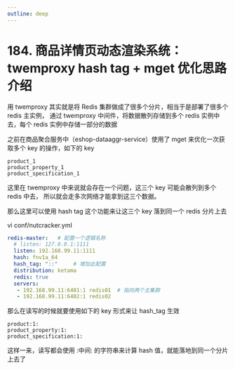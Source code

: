 ```yaml
---
outline: deep
---
```

# 184. 商品详情页动态渲染系统：twemproxy hash tag + mget 优化思路介绍

用 twemproxy 其实就是将 Redis 集群做成了很多个分片，相当于是部署了很多个 redis 主实例，
通过 twemproxy 中间件，将数据散列存储到多个 redis 实例中去，每个 redis 实例中存储一部分的数据

之前在商品聚合服务中（eshop-dataaggr-service）使用了 mget 来优化一次获取多个 key 的操作，如下的 key

```
product_1
product_property_1
product_specification_1
```

这里在 twemproxy 中来说就会存在一个问题，这三个 key 可能会散列到多个 redis 中去，
所以就会走多次网络才能拿到这三个数据。

那么这里可以使用 hash tag 这个功能来让这三个 key 落到同一个 redis 分片上去

vi conf/nutcracker.yml

```yml
redis-master:   # 配置一个逻辑名称
  # listen: 127.0.0.1:1111
  listen: 192.168.99.11:1111
  hash: fnv1a_64
  hash_tag: "::"     # 增加此配置
  distribution: ketama
  redis: true
  servers:
   - 192.168.99.11:6401:1 redis01  # 指向两个主集群
   - 192.168.99.11:6402:1 redis02
```

那么在读写的时候就要使用如下的 key 形式来让 hash_tag 生效

```
product:1:
product_property:1:
product_specification:1:
```

这样一来，读写都会使用 :中间: 的字符串来计算 hash 值，就能落地到同一个分片上去了
